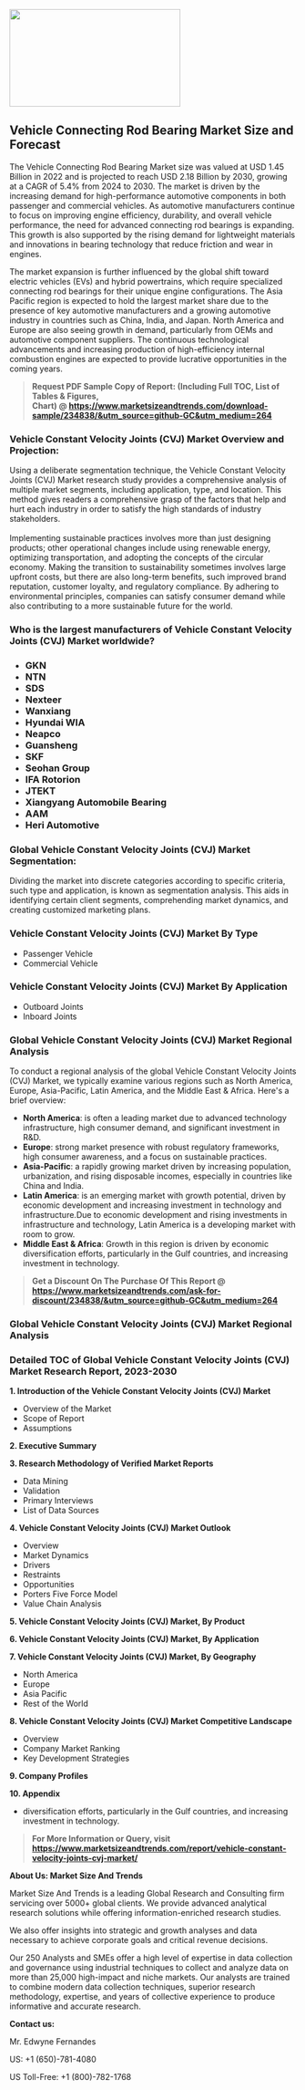 <p><img class="alignnone size-medium wp-image-20088" src="https://ffe5etoiles.com/wp-content/uploads/2024/12/MST1-300x171.png" alt="" width="300" height="171" /></p><h2>Vehicle Connecting Rod Bearing Market Size and Forecast</h2><p>The Vehicle Connecting Rod Bearing Market size was valued at USD 1.45 Billion in 2022 and is projected to reach USD 2.18 Billion by 2030, growing at a CAGR of 5.4% from 2024 to 2030. The market is driven by the increasing demand for high-performance automotive components in both passenger and commercial vehicles. As automotive manufacturers continue to focus on improving engine efficiency, durability, and overall vehicle performance, the need for advanced connecting rod bearings is expanding. This growth is also supported by the rising demand for lightweight materials and innovations in bearing technology that reduce friction and wear in engines.</p><p>The market expansion is further influenced by the global shift toward electric vehicles (EVs) and hybrid powertrains, which require specialized connecting rod bearings for their unique engine configurations. The Asia Pacific region is expected to hold the largest market share due to the presence of key automotive manufacturers and a growing automotive industry in countries such as China, India, and Japan. North America and Europe are also seeing growth in demand, particularly from OEMs and automotive component suppliers. The continuous technological advancements and increasing production of high-efficiency internal combustion engines are expected to provide lucrative opportunities in the coming years.</p></p><blockquote id="" class=""><strong>Request PDF Sample Copy of Report: (Including Full TOC, List of Tables &amp; Figures, Chart)&nbsp;@&nbsp;<strong><a href="https://www.marketsizeandtrends.com/download-sample/234838/&utm_source=github-GC&utm_medium=264" target="_blank">https://www.marketsizeandtrends.com/download-sample/234838/&utm_source=github-GC&utm_medium=264</a></strong></strong></blockquote><h3 id="" class="">Vehicle Constant Velocity Joints (CVJ) Market&nbsp;Overview and Projection:</h3><p id="" class="">Using a deliberate segmentation technique, the Vehicle Constant Velocity Joints (CVJ) Market research study provides a comprehensive analysis of multiple market segments, including application, type, and location. This method gives readers a comprehensive grasp of the factors that help and hurt each industry in order to satisfy the high standards of industry stakeholders. <br /> <br />Implementing sustainable practices involves more than just designing products; other operational changes include using renewable energy, optimizing transportation, and adopting the concepts of the circular economy. Making the transition to sustainability sometimes involves large upfront costs, but there are also long-term benefits, such improved brand reputation, customer loyalty, and regulatory compliance. By adhering to environmental principles, companies can satisfy consumer demand while also contributing to a more sustainable future for the world.</p><h3 id="" class="">Who is the largest manufacturers of&nbsp;Vehicle Constant Velocity Joints (CVJ) Market worldwide?</h3><h3 class=""><p><ul><li>GKN </li><li> NTN </li><li> SDS </li><li> Nexteer </li><li> Wanxiang </li><li> Hyundai WIA </li><li> Neapco </li><li> Guansheng </li><li> SKF </li><li> Seohan Group </li><li> IFA Rotorion </li><li> JTEKT </li><li> Xiangyang Automobile Bearing </li><li> AAM </li><li> Heri Automotive</li></ul></p></h3><h3 id="" class="">Global&nbsp;Vehicle Constant Velocity Joints (CVJ) Market Segmentation:</h3><p id="" class="">Dividing the market into discrete categories according to specific criteria, such type and application, is known as segmentation analysis. This aids in identifying certain client segments, comprehending market dynamics, and creating customized marketing plans.</p><h3 id="" class="">Vehicle Constant Velocity Joints (CVJ) Market&nbsp;By Type</h3><p><p><ul><li>Passenger Vehicle</li><li> Commercial Vehicle</p></li></ul></p></p><h3 id="" class="">Vehicle Constant Velocity Joints (CVJ) Market&nbsp;By Application</h3><p class=""><p><ul><li>Outboard Joints</li><li> Inboard Joints</li></ul></p></p><h3 id="" class="">Global Vehicle Constant Velocity Joints (CVJ) Market Regional Analysis</h3><p id="" class="">To conduct a regional analysis of the global Vehicle Constant Velocity Joints (CVJ) Market, we typically examine various regions such as North America, Europe, Asia-Pacific, Latin America, and the Middle East &amp; Africa. Here's a brief overview:</p><ul><li><strong>North America</strong>: is often a leading market due to advanced technology infrastructure, high consumer demand, and significant investment in R&amp;D.</li><li><strong>Europe</strong>: strong market presence with robust regulatory frameworks, high consumer awareness, and a focus on sustainable practices.</li><li><strong>Asia-Pacific</strong>: a rapidly growing market driven by increasing population, urbanization, and rising disposable incomes, especially in countries like China and India.</li><li><strong>Latin America</strong>: is an emerging market with growth potential, driven by economic development and increasing investment in technology and infrastructure.Due to economic development and rising investments in infrastructure and technology, Latin America is a developing market with room to grow.</li><li><strong>Middle East &amp; Africa</strong>: Growth in this region is driven by economic diversification efforts, particularly in the Gulf countries, and increasing investment in technology.</li></ul><blockquote id="" class=""><strong>Get a Discount On The Purchase Of This Report @ <strong><a href="https://www.marketsizeandtrends.com/ask-for-discount/234838/&utm_source=github-GC&utm_medium=264" target="_blank">https://www.marketsizeandtrends.com/ask-for-discount/234838/&utm_source=github-GC&utm_medium=264</a></strong></strong></blockquote><h3 id="" class="">Global Vehicle Constant Velocity Joints (CVJ) Market Regional Analysis</h3><h3 id="" class="">Detailed TOC of Global Vehicle Constant Velocity Joints (CVJ) Market Research Report, 2023-2030</h3><p id="" class=""><strong>1. Introduction of the Vehicle Constant Velocity Joints (CVJ) Market</strong></p><ul><li>Overview of the Market</li><li>Scope of Report</li><li>Assumptions</li></ul><p id="" class=""><strong>2. Executive Summary</strong></p><p id="" class=""><strong>3. Research Methodology of Verified Market Reports</strong></p><ul><li>Data Mining</li><li>Validation</li><li>Primary Interviews</li><li>List of Data Sources</li></ul><p id="" class=""><strong>4. Vehicle Constant Velocity Joints (CVJ) Market Outlook</strong></p><ul><li>Overview</li><li>Market Dynamics</li><li>Drivers</li><li>Restraints</li><li>Opportunities</li><li>Porters Five Force Model</li><li>Value Chain Analysis</li></ul><p id="" class=""><strong>5. Vehicle Constant Velocity Joints (CVJ) Market, By Product</strong></p><p id="" class=""><strong>6. Vehicle Constant Velocity Joints (CVJ) Market, By Application</strong></p><p id="" class=""><strong>7. Vehicle Constant Velocity Joints (CVJ) Market, By Geography</strong></p><ul><li>North America</li><li>Europe</li><li>Asia Pacific</li><li>Rest of the World</li></ul><p id="" class=""><strong>8. Vehicle Constant Velocity Joints (CVJ) Market Competitive Landscape</strong></p><ul><li>Overview</li><li>Company Market Ranking</li><li>Key Development Strategies</li></ul><p id="" class=""><strong>9. Company Profiles</strong></p><p id="" class=""><strong>10. Appendix</strong></p><ul><li>diversification efforts, particularly in the Gulf countries, and increasing investment in technology.</li></ul><blockquote id="" class=""><strong>For More Information or Query, visit <strong><strong><a href="https://www.marketsizeandtrends.com/report/vehicle-constant-velocity-joints-cvj-market/" target="_blank">https://www.marketsizeandtrends.com/report/vehicle-constant-velocity-joints-cvj-market/</a></strong></strong></strong></blockquote><p id="" class=""><strong>About Us: Market Size And Trends</strong></p><p id="" class="">Market Size And Trends is a leading Global Research and Consulting firm servicing over 5000+ global clients. We provide advanced analytical research solutions while offering information-enriched research studies.</p><p id="" class="">We also offer insights into strategic and growth analyses and data necessary to achieve corporate goals and critical revenue decisions.</p><p id="" class="">Our 250 Analysts and SMEs offer a high level of expertise in data collection and governance using industrial techniques to collect and analyze data on more than 25,000 high-impact and niche markets. Our analysts are trained to combine modern data collection techniques, superior research methodology, expertise, and years of collective experience to produce informative and accurate research.</p><p id="" class=""><strong>Contact us:</strong></p><p id="" class="">Mr. Edwyne Fernandes</p><p id="" class="">US: +1 (650)-781-4080</p><p id="" class="">US Toll-Free: +1 (800)-782-1768</p>
